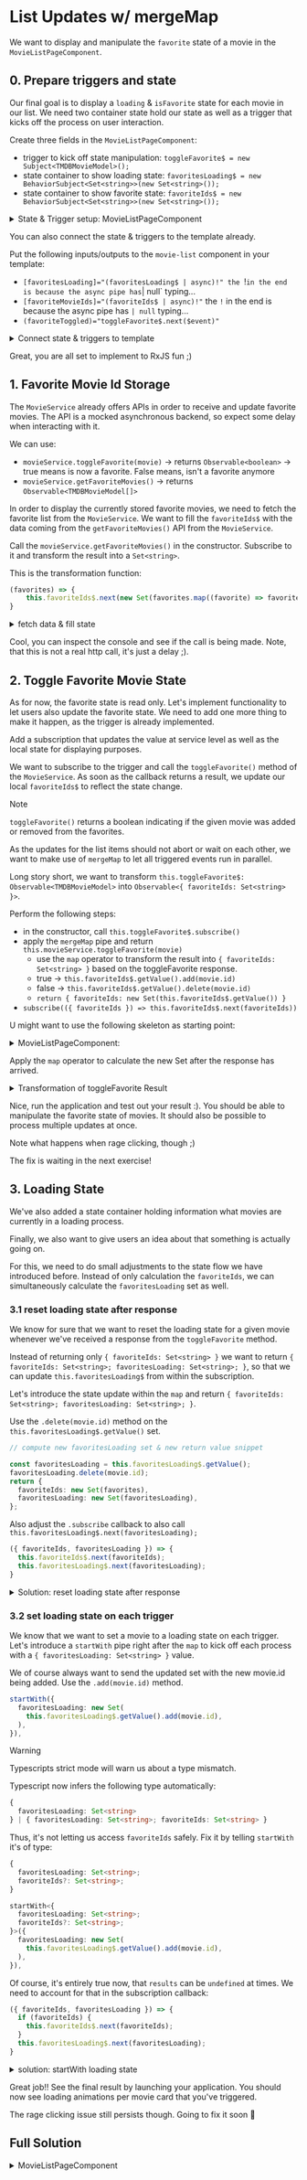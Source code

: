 # List Updates w/ mergeMap

We want to display and manipulate the `favorite` state of a movie in the `MovieListPageComponent`.

## 0. Prepare triggers and state

Our final goal is to display a `loading` & `isFavorite` state for each movie in our list. We need two container state
hold our state as well as a trigger that kicks off the process on user interaction.

Create three fields in the `MovieListPageComponent`:

* trigger to kick off state manipulation: `toggleFavorite$ = new Subject<TMDBMovieModel>();`
* state container to show loading state: `favoritesLoading$ = new BehaviorSubject<Set<string>>(new Set<string>());`
* state container to show favorite state: `favoriteIds$ = new BehaviorSubject<Set<string>>(new Set<string>());`

<details>
  <summary>State & Trigger setup: MovieListPageComponent</summary>

```ts
// movie-list-page.component.ts


// trigger to kick off state manipulation
toggleFavorite$ = new Subject<TMDBMovieModel>();

// state container to show loading state
favoritesLoading$ = new BehaviorSubject<Set<string>>(new Set<string>());
// state container to show favorite state
favoriteIds$ = new BehaviorSubject<Set<string>>(new Set<string>());
```

</details>

You can also connect the state & triggers to the template already.

Put the following inputs/outputs to the `movie-list` component in your template:
* `[favoritesLoading]="(favoritesLoading$ | async)!" the `!` in the end is because the async pipe has `| null` typing...
* `[favoriteMovieIds]="(favoriteIds$ | async)!"` the `!` in the end is because the async pipe has `| null` typing...
* `(favoriteToggled)="toggleFavorite$.next($event)"`

<details>
  <summary>Connect state & triggers to template</summary>

```html
<!-- movie-list-page.component.ts -->

@if (movies$ | async; as movies) {
  <movie-list
    [movies]="movies"
    (favoriteToggled)="toggleFavorite$.next($event)"
    [favoritesLoading]="(favoritesLoading$ | async)!"
    [favoriteMovieIds]="(favoriteIds$ | async)!"
  />
  <div (elementVisible)="paginate$.next()"></div>
} @else {
  <div class="loader"></div>
}

```

</details>

Great, you are all set to implement to RxJS fun ;)

## 1. Favorite Movie Id Storage

The `MovieService` already offers APIs in order to receive and update favorite movies. The API is a mocked asynchronous backend,
so expect some delay when interacting with it. 

We can use:

* `movieService.toggleFavorite(movie)` -> returns `Observable<boolean>` -> true means is now a favorite. False means, isn't a favorite anymore
* `movieService.getFavoriteMovies()` -> returns `Observable<TMDBMovieModel[]>`

In order to display the currently stored favorite movies, we need to fetch the favorite list from the `MovieService`.
We want to fill the `favoriteIds$` with the data coming from the `getFavoriteMovies()` API from the `MovieService`.

Call the `movieService.getFavoriteMovies()` in the constructor. Subscribe to it and transform the result into a `Set<string>`.

This is the transformation function:

```ts
(favorites) => {
    this.favoriteIds$.next(new Set(favorites.map((favorite) => favorite.id)));
}
```

<details>
  <summary>fetch data & fill state</summary>

```ts
// movie-list-page.component.ts

favoriteIds$ = new BehaviorSubject<Set<string>>(new Set<string>());

constructor() {
  this.movieService.getFavoriteMovies().subscribe((favorites) => {
    this.favoriteIds$.next(new Set(favorites.map((favorite) => favorite.id)));
  });
}
```

</details>

Cool, you can inspect the console and see if the call is being made. Note, that this is not a real http call, it's just a delay ;).

## 2. Toggle Favorite Movie State

As for now, the favorite state is read only. Let's implement functionality to let users also update the favorite state.
We need to add one more thing to make it happen, as the trigger is already implemented.

Add a subscription that updates the value at service level as well as the local state for displaying purposes.

We want to subscribe to the trigger and call the `toggleFavorite()` method of the `MovieService`. As soon as the callback
returns a result, we update our local `favoriteIds$` to reflect the state change.

> [!NOTE]
> `toggleFavorite()` returns a boolean indicating if the given movie was added or removed from the favorites.

As the updates for the list items should not abort or wait on each other, we want to make use of `mergeMap` to let all triggered events
run in parallel.

Long story short, we want to transform `this.toggleFavorite$: Observable<TMDBMovieModel>` into `Observable<{ favoriteIds: Set<string> }>`.

Perform the following steps:

* in the constructor, call `this.toggleFavorite$.subscribe()`
* apply the `mergeMap` pipe and return `this.movieService.toggleFavorite(movie)`
  * use the `map` operator to transform the result into `{ favoriteIds: Set<string> }` based on the toggleFavorite response.
  * true -> `this.favoriteIds$.getValue().add(movie.id)`
  * false -> `this.favoriteIds$.getValue().delete(movie.id)`
  * `return { favoriteIds: new Set(this.favoriteIds$.getValue()) }`
* `subscribe(({ favoriteIds }) => this.favoriteIds$.next(favoriteIds))`

U might want to use the following skeleton as starting point:

<details>
  <summary>MovieListPageComponent: </summary>

```ts

// movie-list-page.component.ts

constructor() {
  this.toggleFavorite$.pipe(
    mergeMap(movie => this.movieService.toggleFavorite(movie).pipe(
      /* compute new favorites based on the result */
      /* if you need help, take a look at the next help block */
      /* return { favoriteIds: Set<string> } */
    ))
  ).subscribe(({ favoriteIds }) => this.favoriteIds$.next(favoriteIds))
}
```

</details>

Apply the `map` operator to calculate the new Set after the response has arrived.

<details>
  <summary>Transformation of toggleFavorite Result</summary>

This is the transformation function to build the new favoritesMap after receiving the update from the MovieService

```ts

map((isFavorite) => {
  const favorites = this.favoriteIds$.getValue();
  if (isFavorite) {
    favorites.add(movie.id);
  } else {
    favorites.delete(movie.id);
  }
  return {
    favorites: new Set(favorites)
  };
}),

```
</details>

Nice, run the application and test out your result :). You should be able to manipulate the favorite state
of movies. It should also be possible to process multiple updates at once.

Note what happens when rage clicking, though ;)

The fix is waiting in the next exercise!

## 3. Loading State

We've also added a state container holding information what movies are currently in a loading process.

Finally, we also want to give users an idea about that something is actually going on.

For this, we need to do small adjustments to the state flow we have introduced before.
Instead of only calculation the `favoriteIds`, we can simultaneously calculate the `favoritesLoading` set as well.

### 3.1 reset loading state after response

We know for sure that we want to reset the loading state for a given movie whenever we've received a response from
the `toggleFavorite` method.

Instead of returning only `{ favoriteIds: Set<string> }` we want to return `{ favoriteIds: Set<string>; favoritesLoading: Set<string>; }`, so that we can
update `this.favoritesLoading$` from within the subscription.

Let's introduce the state update within the `map` and return `{ favoriteIds: Set<string>; favoritesLoading: Set<string>; }`.

Use the `.delete(movie.id)` method on the `this.favoritesLoading$.getValue()` set.

```ts
// compute new favoritesLoading set & new return value snippet

const favoritesLoading = this.favoritesLoading$.getValue();
favoritesLoading.delete(movie.id);
return {
  favoriteIds: new Set(favorites),
  favoritesLoading: new Set(favoritesLoading),
};
```

Also adjust the `.subscribe` callback to also call `this.favoritesLoading$.next(favoritesLoading);`

```ts
({ favoriteIds, favoritesLoading }) => {
  this.favoriteIds$.next(favoriteIds);
  this.favoritesLoading$.next(favoritesLoading);
}
```


<details>
  <summary>Solution: reset loading state after response</summary>

```ts

// movie-list-page.component.ts

constructor() {
  this.toggleFavorite$
    .pipe(
      mergeMap((movie) =>
        this.movieService.toggleFavorite(movie).pipe(
          map((isFavorite) => {
            const favorites = this.favoriteIds$.getValue();
            if (isFavorite) {
              favorites.add(movie.id);
            } else {
              favorites.delete(movie.id);
            }
            const favoritesLoading = this.favoritesLoading$.getValue();
            favoritesLoading.delete(movie.id);
            return {
              favoriteIds: new Set(favorites),
              favoritesLoading: new Set(favoritesLoading),
            };
          })
        ),
      ),
    )
    .subscribe(({ favoriteIds, favoritesLoading }) => {
      this.favoriteIds$.next(favoriteIds);
      this.favoritesLoading$.next(favoritesLoading);
    });
}

```

</details>

### 3.2 set loading state on each trigger

We know that we want to set a movie to a loading state on each trigger.
Let's introduce a `startWith` pipe right after the `map` to kick off each process with a `{ favoritesLoading: Set<string> }` value.

We of course always want to send the updated set with the new movie.id being added. Use the `.add(movie.id)` method.

```ts
startWith({
  favoritesLoading: new Set(
    this.favoritesLoading$.getValue().add(movie.id),
  ),
}),
```

> [!WARNING]
> Typescripts strict mode will warn us about a type mismatch.

Typescript now infers the following type automatically:

```ts
{
  favoritesLoading: Set<string>
} | { favoritesLoading: Set<string>; favoriteIds: Set<string> }

```

Thus, it's not letting us access `favoriteIds` safely. Fix it by telling `startWith` it's of type:

```ts
{
  favoritesLoading: Set<string>;
  favoriteIds?: Set<string>;
}
```

```ts
startWith<{
  favoritesLoading: Set<string>;
  favoriteIds?: Set<string>;
}>({
  favoritesLoading: new Set(
    this.favoritesLoading$.getValue().add(movie.id),
  ),
}),
```

Of course, it's entirely true now, that `results` can be `undefined` at times. We need to account for that
in the subscription callback:

```ts
({ favoriteIds, favoritesLoading }) => {
  if (favoriteIds) {
    this.favoriteIds$.next(favoriteIds);
  }
  this.favoritesLoading$.next(favoritesLoading);
}
```

<details>
  <summary>solution: startWith loading state</summary>

```ts

// movie-list-page.component.ts

constructor() {
  this.toggleFavorite$
    .pipe(
      mergeMap((movie) =>
        this.movieService.toggleFavorite(movie).pipe(
          map((isFavorite) => {
            const favorites = this.favoriteIds$.getValue();
            if (isFavorite) {
              favorites.add(movie.id);
            } else {
              favorites.delete(movie.id);
            }
            const favoritesLoading = this.favoritesLoading$.getValue();
            favoritesLoading.delete(movie.id);
            return {
              favoriteIds: new Set(favorites),
              favoritesLoading: new Set(favoritesLoading),
            };
          }),
          startWith<{
            favoritesLoading: Set<string>;
            favoriteIds?: Set<string>;
          }>({
            favoritesLoading: new Set(
              this.favoritesLoading$.getValue().add(movie.id),
            ),
          }),
        ),
      ),
    )
    .subscribe(({ favoriteIds, favoritesLoading }) => {
      if (favoriteIds) {
        this.favoriteIds$.next(favoriteIds);
      }
      this.favoritesLoading$.next(favoritesLoading);
    });
}

```

</details>

Great job!! See the final result by launching your application. You should now see loading animations per movie
card that you've triggered.

The rage clicking issue still persists though. Going to fix it soon 🤞

## Full Solution

<details>
  <summary>MovieListPageComponent</summary>

```ts

import { AsyncPipe } from '@angular/common';
import { Component, inject } from '@angular/core';
import { takeUntilDestroyed } from '@angular/core/rxjs-interop';
import { ActivatedRoute } from '@angular/router';
import { FastSvgComponent } from '@push-based/ngx-fast-svg';
import {
  BehaviorSubject,
  exhaustMap,
  map,
  mergeMap,
  Observable,
  scan,
  startWith,
  Subject,
  switchMap,
} from 'rxjs';

import { ElementVisibilityDirective } from '../../shared/cdk/element-visibility/element-visibility.directive';
import { TMDBMovieModel } from '../../shared/model/movie.model';
import { MovieService } from '../movie.service';
import { MovieListComponent } from '../movie-list/movie-list.component';

@Component({
  selector: 'movie-list-page',
  template: `
    @if (movies$ | async; as movies) {
      <movie-list
        [movies]="movies"
        (favoriteToggled)="toggleFavorite$.next($event)"
        [favoritesLoading]="(favoritesLoading$ | async)!"
        [favoriteMovieIds]="(favoriteIds$ | async)!"
      />
      <div (elementVisible)="paginate$.next()"></div>
    } @else {
      <div class="loader"></div>
    }
  `,
  standalone: true,
  imports: [
    MovieListComponent,
    ElementVisibilityDirective,
    AsyncPipe,
    FastSvgComponent,
  ],
})
export class MovieListPageComponent {
  private movieService = inject(MovieService);
  private activatedRoute = inject(ActivatedRoute);

  paginate$ = new Subject<void>();
  toggleFavorite$ = new Subject<TMDBMovieModel>();

  favoritesLoading$ = new BehaviorSubject<Set<string>>(new Set<string>());
  favoriteIds$ = new BehaviorSubject<Set<string>>(new Set<string>());

  movies$: Observable<TMDBMovieModel[] | undefined> =
    this.activatedRoute.params.pipe(
      switchMap((params) => {
        if (params['category']) {
          return this.paginate((page) =>
            this.movieService.getMovieList(params['category'], page),
          ).pipe(startWith(undefined));
        } else {
          return this.paginate((page) =>
            this.movieService.getMoviesByGenre(params['id'], page),
          ).pipe(startWith(undefined));
        }
      }),
    );

  constructor() {
    this.movieService.getFavoriteMovies().pipe(takeUntilDestroyed()).subscribe((favorites) => {
      this.favoriteIds$.next(new Set(favorites.map((favorite) => favorite.id)));
    });
    this.toggleFavorite$
      .pipe(
        mergeMap((movie) =>
          this.movieService.toggleFavorite(movie).pipe(
            map((isFavorite) => {
              const favorites = this.favoriteIds$.getValue();
              if (isFavorite) {
                favorites.add(movie.id);
              } else {
                favorites.delete(movie.id);
              }
              const favoritesLoading = this.favoritesLoading$.getValue();
              favoritesLoading.delete(movie.id);
              return {
                favoriteIds: new Set(favorites),
                favoritesLoading: new Set(favoritesLoading),
              };
            }),
            startWith<{
              favoritesLoading: Set<string>;
              favoriteIds?: Set<string>;
            }>({
              favoritesLoading: new Set(
                this.favoritesLoading$.getValue().add(movie.id),
              ),
            }),
          ),
        ),
        takeUntilDestroyed()
      )
      .subscribe(({ favoriteIds, favoritesLoading }) => {
        if (favoriteIds) {
          this.favoriteIds$.next(favoriteIds);
        }
        this.favoritesLoading$.next(favoritesLoading);
      });
  }

  private paginate(
    requestFn: (page: number) => Observable<TMDBMovieModel[]>,
  ): Observable<TMDBMovieModel[]> {
    return this.paginate$.pipe(
      startWith(void 0),
      exhaustMap((v, i) => requestFn(i + 1)),
      scan(
        (allMovies, movies) => [...allMovies, ...movies],
        [] as TMDBMovieModel[],
      ),
    );
  }
}


```

</details>
